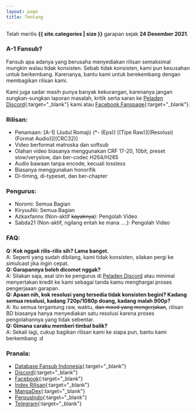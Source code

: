 ```yaml
---
layout: page
title: Tentang
---
```


Telah merilis **{{ site.categories | size }}** garapan sejak **24 Desember 2021**.

### A-1 Fansub?

Fansub apa adanya yang berusaha menyediakan rilisan semaksimal mungkin walau tidak konsisten. Sebab tidak konsisten, kami pun kesusahan untuk berkembang. Karenanya, bantu kami untuk berekembang dengan membagikan rilisan kami.

Kami juga sadar masih punya banyak kekurangan, karenanya jangan sungkan-sungkan laporan masalah, kritik serta saran ke [Peladen Discord](https://discord.gg/8QeuePwYgV){:target="_blank"} kami atau [Facebook Fanspage](https://fb.me/a1fansub){:target="_blank"}.

### Rilisan:

- Penamaan: [A-1] (Judul Romaji) (*- (Eps)) [(Tipe Raw)][(Resolusi) (Format Audio)][(CRC32)]<br>
- Video berformat matroska dan softsub<br>
- Olahan video biasanya menggunakan CRF 17-20, 10bit, preset slow/veryslow, dan ber-codec H264/H265<br>
- Audio bawaan tanpa encode, kecuali lossless<br>
- Biasanya menggunakan honorifik<br>
- Di-timing, di-typeset, dan ber-chapter<br>

### Pengurus:

- Noromi: Semua Bagian<br>
- KiryuuNii: Semua Bagian<br>
- Azkaxfannx (Non-aktif ~~kayaknya~~): Pengolah Video<br>
- Sabda21 (Non-aktif, ngilang entah ke mana ....): Pengolah Video<br>

### FAQ:

**Q: Kok nggak rilis-rilis sih? Lama banget.<br>**
A: Seperti yang sudah dibilang, kami tidak konsisten, silakan pergi ke simulcast jika ingin cepat.<br>
**Q: Garapannya boleh dicomot nggak?<br>**
A: Silakan saja, asal izin ke pengurus di [Peladen Discord](https://discord.gg/8QeuePwYgV) atau minimal menyertakan kredit ke kami sebagai tanda kamu menghargai proses pengerjaaan garapan.<br>
**Q: Apaan nih, kok resolusi yang tersedia tidak konsisten begini? Kadang semua resolusi, kadang 720p/1080p doang, kadang malah 900p?**<br>
A: Itu semua tergantung raw, waktu, ~~dan mood yang mengerjakan~~, rilisan BD biasanya hanya menyediakan satu resolusi karena proses pengolahannya yang tidak sebentar.<br>
**Q: Gimana caraku memberi timbal balik?**<br>
A: Sekali lagi, cukup bagikan rilisan kami ke siapa pun, bantu kami berkembang :d

### Pranala:

- [Database Fansub Indonesia](https://db.silveryasha.web.id/group/225){:target="_blank"}
- [Discord](https://discord.gg/8QeuePwYgV){:target="_blank"}
- [Facebook](https://fb.me/a1fansub){:target="_blank"}
- [Index Rilisan](https://proyek.a-1ddl.workers.dev/0:/){:target="_blank"}
- [MangaDex](https://mangadex.org/group/80317136-cd7f-4f4c-bc43-95499301d19a/a-1-translation){:target="_blank"}
- [PerpusIndo](https://www.perpusindo.info/sharelist/a-1fansub){:target="_blank"}
- [Telegram](https://a1fansub.t.me){:target="_blank"}